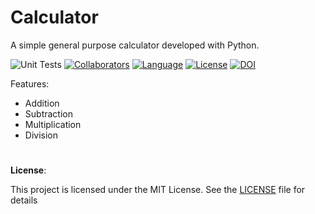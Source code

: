# Calculator

A simple general purpose calculator developed with Python.

![Unit Tests](https://github.com/SahithiAmmana/Group2_HW1/actions/workflows/unit-tests.yml/badge.svg)
[![Collaborators](https://img.shields.io/badge/Collaborators-5-orange.svg?style=flat)](https://github.com/SahithiAmmana/Group2_HW1/settings/access?query=filter%3Acollaborators)
[![Language](https://img.shields.io/badge/Language-Python-blue.svg?style=flat)](https://github.com/SahithiAmmana/Group2_HW1)
[![License](https://img.shields.io/badge/License-MIT-purple.svg?style=flat)](https://github.com/SahithiAmmana/Group2_HW1)
[![DOI](https://zenodo.org/badge/528500080.svg)](https://zenodo.org/badge/latestdoi/528500080)


Features:
- Addition
- Subtraction
- Multiplication
- Division

#
**License**:

This project is licensed under the MIT License. See the [LICENSE](https://github.com/SahithiAmmana/Group2_HW1/blob/main/LICENSE) file for details